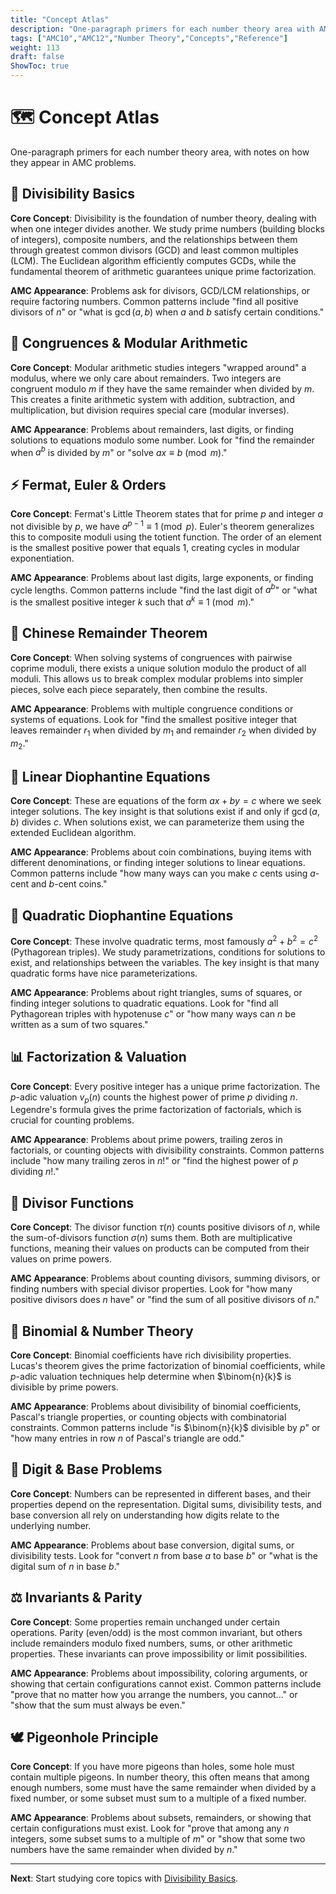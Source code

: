 ```yaml
---
title: "Concept Atlas"
description: "One-paragraph primers for each number theory area with AMC appearance notes."
tags: ["AMC10","AMC12","Number Theory","Concepts","Reference"]
weight: 113
draft: false
ShowToc: true
---
```


# 🗺️ Concept Atlas

One-paragraph primers for each number theory area, with notes on how they appear in AMC problems.

## 🔢 Divisibility Basics

**Core Concept**: Divisibility is the foundation of number theory, dealing with when one integer divides another. We study prime numbers (building blocks of integers), composite numbers, and the relationships between them through greatest common divisors (GCD) and least common multiples (LCM). The Euclidean algorithm efficiently computes GCDs, while the fundamental theorem of arithmetic guarantees unique prime factorization.

**AMC Appearance**: Problems ask for divisors, GCD/LCM relationships, or require factoring numbers. Common patterns include "find all positive divisors of $n$" or "what is $\gcd(a,b)$ when $a$ and $b$ satisfy certain conditions."

## 🔄 Congruences & Modular Arithmetic

**Core Concept**: Modular arithmetic studies integers "wrapped around" a modulus, where we only care about remainders. Two integers are congruent modulo $m$ if they have the same remainder when divided by $m$. This creates a finite arithmetic system with addition, subtraction, and multiplication, but division requires special care (modular inverses).

**AMC Appearance**: Problems about remainders, last digits, or finding solutions to equations modulo some number. Look for "find the remainder when $a^b$ is divided by $m$" or "solve $ax \equiv b \pmod{m}$."

## ⚡ Fermat, Euler & Orders

**Core Concept**: Fermat's Little Theorem states that for prime $p$ and integer $a$ not divisible by $p$, we have $a^{p-1} \equiv 1 \pmod{p}$. Euler's theorem generalizes this to composite moduli using the totient function. The order of an element is the smallest positive power that equals 1, creating cycles in modular exponentiation.

**AMC Appearance**: Problems about last digits, large exponents, or finding cycle lengths. Common patterns include "find the last digit of $a^b$" or "what is the smallest positive integer $k$ such that $a^k \equiv 1 \pmod{m}$."

## 🧩 Chinese Remainder Theorem

**Core Concept**: When solving systems of congruences with pairwise coprime moduli, there exists a unique solution modulo the product of all moduli. This allows us to break complex modular problems into simpler pieces, solve each piece separately, then combine the results.

**AMC Appearance**: Problems with multiple congruence conditions or systems of equations. Look for "find the smallest positive integer that leaves remainder $r_1$ when divided by $m_1$ and remainder $r_2$ when divided by $m_2$."

## 🔢 Linear Diophantine Equations

**Core Concept**: These are equations of the form $ax + by = c$ where we seek integer solutions. The key insight is that solutions exist if and only if $\gcd(a,b)$ divides $c$. When solutions exist, we can parameterize them using the extended Euclidean algorithm.

**AMC Appearance**: Problems about coin combinations, buying items with different denominations, or finding integer solutions to linear equations. Common patterns include "how many ways can you make $c$ cents using $a$-cent and $b$-cent coins."

## 🔺 Quadratic Diophantine Equations

**Core Concept**: These involve quadratic terms, most famously $a^2 + b^2 = c^2$ (Pythagorean triples). We study parametrizations, conditions for solutions to exist, and relationships between the variables. The key insight is that many quadratic forms have nice parameterizations.

**AMC Appearance**: Problems about right triangles, sums of squares, or finding integer solutions to quadratic equations. Look for "find all Pythagorean triples with hypotenuse $c$" or "how many ways can $n$ be written as a sum of two squares."

## 📊 Factorization & Valuation

**Core Concept**: Every positive integer has a unique prime factorization. The $p$-adic valuation $v_p(n)$ counts the highest power of prime $p$ dividing $n$. Legendre's formula gives the prime factorization of factorials, which is crucial for counting problems.

**AMC Appearance**: Problems about prime powers, trailing zeros in factorials, or counting objects with divisibility constraints. Common patterns include "how many trailing zeros in $n!$" or "find the highest power of $p$ dividing $n!$."

## 🔢 Divisor Functions

**Core Concept**: The divisor function $\tau(n)$ counts positive divisors of $n$, while the sum-of-divisors function $\sigma(n)$ sums them. Both are multiplicative functions, meaning their values on products can be computed from their values on prime powers.

**AMC Appearance**: Problems about counting divisors, summing divisors, or finding numbers with special divisor properties. Look for "how many positive divisors does $n$ have" or "find the sum of all positive divisors of $n$."

## 🎲 Binomial & Number Theory

**Core Concept**: Binomial coefficients have rich divisibility properties. Lucas's theorem gives the prime factorization of binomial coefficients, while $p$-adic valuation techniques help determine when $\binom{n}{k}$ is divisible by prime powers.

**AMC Appearance**: Problems about divisibility of binomial coefficients, Pascal's triangle properties, or counting objects with combinatorial constraints. Common patterns include "is $\binom{n}{k}$ divisible by $p$" or "how many entries in row $n$ of Pascal's triangle are odd."

## 🔢 Digit & Base Problems

**Core Concept**: Numbers can be represented in different bases, and their properties depend on the representation. Digital sums, divisibility tests, and base conversion all rely on understanding how digits relate to the underlying number.

**AMC Appearance**: Problems about base conversion, digital sums, or divisibility tests. Look for "convert $n$ from base $a$ to base $b$" or "what is the digital sum of $n$ in base $b$."

## ⚖️ Invariants & Parity

**Core Concept**: Some properties remain unchanged under certain operations. Parity (even/odd) is the most common invariant, but others include remainders modulo fixed numbers, sums, or other arithmetic properties. These invariants can prove impossibility or limit possibilities.

**AMC Appearance**: Problems about impossibility, coloring arguments, or showing that certain configurations cannot exist. Common patterns include "prove that no matter how you arrange the numbers, you cannot..." or "show that the sum must always be even."

## 🕊️ Pigeonhole Principle

**Core Concept**: If you have more pigeons than holes, some hole must contain multiple pigeons. In number theory, this often means that among enough numbers, some must have the same remainder when divided by a fixed number, or some subset must sum to a multiple of a fixed number.

**AMC Appearance**: Problems about subsets, remainders, or showing that certain configurations must exist. Look for "prove that among any $n$ integers, some subset sums to a multiple of $m$" or "show that some two numbers have the same remainder when divided by $n$."

---

**Next**: Start studying core topics with [Divisibility Basics](topics/divisibility-basics).
